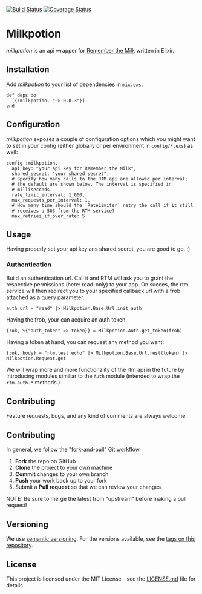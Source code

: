 [![Build Status](https://travis-ci.org/croesnick/milkpotion.svg?branch=master)](https://travis-ci.org/croesnick/milkpotion) [![Coverage Status](https://coveralls.io/repos/github/croesnick/milkpotion/badge.svg?branch=master)](https://coveralls.io/github/croesnick/milkpotion?branch=master)

# Milkpotion

_milkpotion_ is an api wrapper for [Remember the Milk](https://www.rememberthemilk.com) written in Elixir.

## Installation

Add _milkpotion_ to your list of dependencies in `mix.exs`:

    def deps do
      [{:milkpotion, "~> 0.0.3"}]
    end

## Configuration

_milkpotion_ exposes a couple of configuration options which you might want to set in your config (either globally or per environment in `config/*.exs`) as well:

    config :milkpotion,
      api_key: "your api key for Remember the Milk",
      shared_secret: "your shared secret",
      # Specify how many calls to the RTM api are allowed per interval;
      # the default are shown below. The interval is specified in
      # milliseconds.
      rate_limit_interval: 1_000,
      max_requests_per_interval: 1,
      # How many time should the `RateLimiter` retry the call if it still
      # receives a 503 from the RTM service?
      max_retries_if_over_rate: 5

## Usage

Having properly set your api key ans shared secret, you are good to go. :)

### Authentication

Build an authentication url. Call it and RTM will ask you to grant the respective permissions (here: read-only) to your app. On succes, the rtm service will then redirect you to your specified callback url with a frob attached as a query parameter.

    auth_url = "read" |> Milkpotion.Base.Url.init_auth

Having the frob, your can acquire an auth token.

    {:ok, %{"auth_token" => token}} = Milkpotion.Auth.get_token(frob)

Having a token at hand, you can request any method you want:

    {:ok, body} = "rtm.test.echo" |> Milkpotion.Base.Url.rest(token) |> Milkpotion.Request.get

We will wrap more and more functionality of the rtm api in the future by introducing modules similiar to the `Auth` module (intended to wrap the `rtm.auth.*` methods.)

## Contributing

Feature requests, bugs, and any kind of comments are always welcome.

Contributing
------------

In general, we follow the "fork-and-pull" Git workflow.

 1. **Fork** the repo on GitHub
 2. **Clone** the project to your own machine
 3. **Commit** changes to your own branch
 4. **Push** your work back up to your fork
 5. Submit a **Pull request** so that we can review your changes

NOTE: Be sure to merge the latest from "upstream" before making a pull request!

## Versioning

We use [semantic versioning](http://semver.org/). For the versions available, see the [tags on this repository](https://github.com/croesnick/milkpotion/tags).

## License

This project is licensed under the MIT License - see the [LICENSE.md](LICENSE.md) file for details

